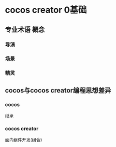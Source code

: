 # cocos creator 0基础

## 专业术语 概念

### 导演

### 场景

### 精灵

## cocos与cocos creator编程思想差异

### cocos

继承

### cocos creator

面向组件开发(组合)
